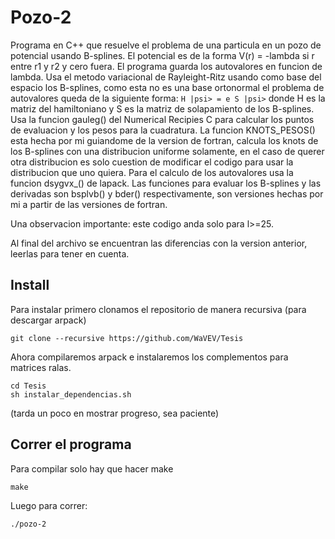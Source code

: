 Pozo-2
===================

Programa en C++ que resuelve el problema de una particula 
en un pozo de potencial usando B-splines.
El potencial es de la forma V(r) = -lambda si r entre r1 y r2 y cero fuera.
El programa guarda los autovalores en funcion de lambda.
Usa el metodo variacional de Rayleight-Ritz usando como base del 
espacio los B-splines, como esta no es una base ortonormal el 
problema de autovalores queda de la siguiente forma:
            `H |psi> = e S |psi>`
donde H es la matriz del hamiltoniano y S es la matriz de solapamiento
de los B-splines.
Usa la funcion gauleg() del Numerical Recipies C para calcular los 
puntos de evaluacion y los pesos para la cuadratura.
La funcion KNOTS_PESOS() esta hecha por mi guiandome de la version de 
fortran, calcula los knots de los B-splines con una distribucion 
uniforme solamente, en el caso de querer otra distribucion es solo 
cuestion de modificar el codigo para usar la distribucion que uno quiera.
Para el calculo de los autovalores usa la funcion dsygvx_() de lapack.
Las funciones para evaluar los B-splines y las derivadas son bsplvb() y 
bder() respectivamente, son versiones hechas por mi a partir de las 
versiones de fortran.

Una observacion importante: este codigo anda solo para l>=25.

Al final del archivo se encuentran las diferencias con la version
anterior, leerlas para tener en cuenta.

## Install ##

Para instalar primero clonamos el repositorio de manera recursiva (para descargar arpack)

    git clone --recursive https://github.com/WaVEV/Tesis

Ahora compilaremos arpack e instalaremos los complementos para matrices ralas.

    cd Tesis
    sh instalar_dependencias.sh

(tarda un poco en mostrar progreso, sea paciente)


## Correr el programa ##

Para compilar solo hay que hacer make

    make

Luego para correr:

    ./pozo-2


